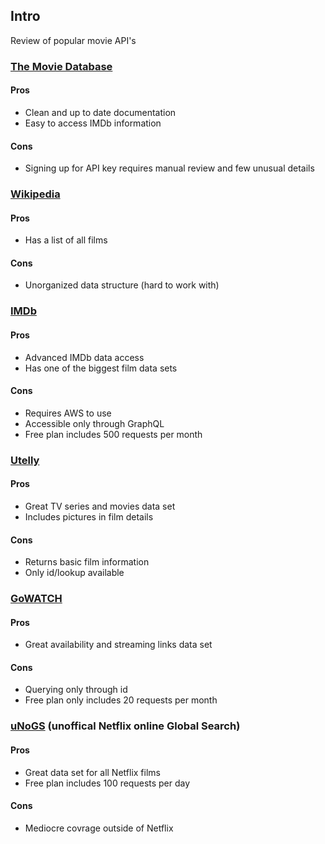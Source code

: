 ## Intro
Review of popular movie API's 

### [The Movie Database](https://www.themoviedb.org/)
#### Pros
- Clean and up to date documentation
- Easy to access IMDb information
#### Cons
- Signing up for API key requires manual review and few unusual details

### [Wikipedia](https://en.wikipedia.org/wiki/List_of_films)
#### Pros
- Has a list of all films
#### Cons
- Unorganized data structure (hard to work with)

### [IMDb](https://developer.imdb.com/)
#### Pros
- Advanced IMDb data access
- Has one of the biggest film data sets
#### Cons
- Requires AWS to use
- Accessible only through GraphQL
- Free plan includes 500 requests per month


### [Utelly](https://www.utelly.com/media-and-entertainment-solutions/use-cases/developers)
#### Pros
- Great TV series and movies data set
- Includes pictures in film details
#### Cons
- Returns basic film information
- Only id/lookup available

### [GoWATCH](https://rapidapi.com/gowatch/api/gowatch)
#### Pros
- Great availability and streaming links data set
#### Cons
- Querying only through id
- Free plan only includes 20 requests per month

### [uNoGS](http://unogs.com/) (unoffical Netflix online Global Search)
#### Pros
- Great data set for all Netflix films
- Free plan includes 100 requests per day
#### Cons
- Mediocre covrage outside of Netflix